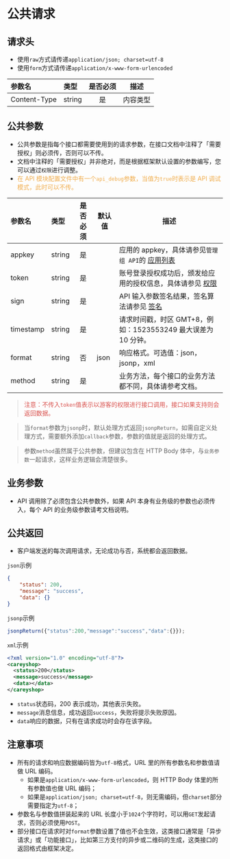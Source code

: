 # 公共请求

## 请求头
- 使用`raw`方式请传递`application/json; charset=utf-8`
- 使用`form`方式请传递`application/x-www-form-urlencoded`

|参数名|类型|是否必须|描述|
|:----|:-----|:---:|-----|
|Content-Type|string|是|内容类型|

## 公共参数
- 公共参数是指每个接口都需要使用到的请求参数，在接口文档中注释了「需要授权」则必须传，否则可以不传。
- 文档中注释的「需要授权」并非绝对，而是根据框架默认设置的参数编写，您可以通过`权限`进行调整。
- <span style="color:#f0ad4e">在 API 模块配置文件中有一个`api_debug`参数，当值为`true`时表示是 API 调试模式，此时可以不传。</span>

|参数名|类型|是否必须|默认值|描述|
|:----|:---|:-----:|-----|-----|
|appkey |string |是 | |应用的 appkey，具体请参见`管理组 API`的 [应用列表](/api/admin/setting/app/get.app.list.md "应用列表")|
|token |string |是 | |账号登录授权成功后，颁发给应用的授权信息，具体请参见 [权限](/api/client/authority/menu/get.menu.auth.list.md "权限")|
|sign |string |是 | |API 输入参数签名结果，签名算法请参见 [签名](/api/client/signature/ "签名") |
|timestamp |string |是 | |请求时间戳，时区 GMT+8，例如：1523553249 最大误差为 10 分钟。 |
|format |string |否 |json |响应格式。可选值：json，jsonp，xml|
|method |string |是 | |业务方法，每个接口的业务方法都不同，具体请参考文档。|

> <span style="color:#d9534f">注意：不传入`token`值表示以游客的权限进行接口调用，接口如果支持则会返回数据。</span>

<p />

> 当`format`参数为`jsonp`时，默认处理方式返回`jsonpReturn`，如需自定义处理方式，需要额外添加`callback`参数，参数的值就是返回的处理方式。

<p />

> 参数`method`虽然属于公共参数，但建议包含在 HTTP Body 体中，与`业务参数`一起请求，这样业务逻辑会清楚很多。

## 业务参数
- API 调用除了必须包含公共参数外，如果 API 本身有业务级的参数也必须传入，每个 API 的业务级参数请考文档说明。

## 公共返回
- 客户端发送的每次调用请求，无论成功与否，系统都会返回数据。

`json`示例
```json
{
    "status": 200,
    "message": "success",
    "data": {}
}
```

`jsonp`示例
```javascript
jsonpReturn({"status":200,"message":"success","data":{}});
```

`xml`示例
```xml
<?xml version="1.0" encoding="utf-8"?>
<careyshop>
  <status>200</status>
  <message>success</message>
  <data></data>
</careyshop>
```

- `status`状态码，200 表示成功，其他表示失败。
- `message`消息信息，成功返回`success`，失败将提示失败原因。
- `data`响应的数据，只有在请求成功时会存在该字段。

## 注意事项
+ 所有的请求和响应数据编码皆为`utf-8`格式，URL 里的所有参数名和参数值请做 URL 编码。
	+ 如果是`application/x-www-form-urlencoded`，则 HTTP Body 体里的所有参数值也做 URL 编码；
	+ 如果是`application/json; charset=utf-8`，则无需编码，但`charset`部分需要指定为`utf-8`；
+ 参数名与参数值拼装起来的 URL 长度小于`1024`个字符时，可以用`GET`发起请求，否则必须使用`POST`。
+ 部分接口在请求时对`format`参数设置了值也不会生效，这类接口通常是「异步请求」或「功能接口」，比如第三方支付的异步或二维码的生成，这类接口的返回格式由框架决定。
